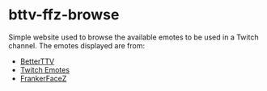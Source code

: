# bttv-ffz-browse

Simple website used to browse the available emotes to be used in a Twitch channel. The emotes displayed are from:

- [BetterTTV](https://betterttv.com/)
- [Twitch Emotes](https://twitchemotes.com/)
- [FrankerFaceZ](https://www.frankerfacez.com/)
